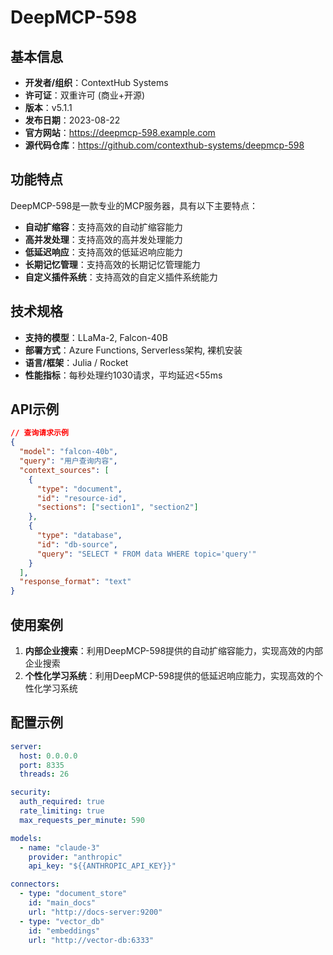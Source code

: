 # DeepMCP-598

## 基本信息

- **开发者/组织**：ContextHub Systems
- **许可证**：双重许可 (商业+开源)
- **版本**：v5.1.1
- **发布日期**：2023-08-22
- **官方网站**：https://deepmcp-598.example.com
- **源代码仓库**：https://github.com/contexthub-systems/deepmcp-598

## 功能特点

DeepMCP-598是一款专业的MCP服务器，具有以下主要特点：

- **自动扩缩容**：支持高效的自动扩缩容能力
- **高并发处理**：支持高效的高并发处理能力
- **低延迟响应**：支持高效的低延迟响应能力
- **长期记忆管理**：支持高效的长期记忆管理能力
- **自定义插件系统**：支持高效的自定义插件系统能力


## 技术规格

- **支持的模型**：LLaMa-2, Falcon-40B
- **部署方式**：Azure Functions, Serverless架构, 裸机安装
- **语言/框架**：Julia / Rocket
- **性能指标**：每秒处理约1030请求，平均延迟<55ms

## API示例

```json
// 查询请求示例
{
  "model": "falcon-40b",
  "query": "用户查询内容",
  "context_sources": [
    {
      "type": "document",
      "id": "resource-id",
      "sections": ["section1", "section2"]
    },
    {
      "type": "database",
      "id": "db-source",
      "query": "SELECT * FROM data WHERE topic='query'"
    }
  ],
  "response_format": "text"
}
```

## 使用案例

1. **内部企业搜索**：利用DeepMCP-598提供的自动扩缩容能力，实现高效的内部企业搜索
2. **个性化学习系统**：利用DeepMCP-598提供的低延迟响应能力，实现高效的个性化学习系统


## 配置示例

```yaml
server:
  host: 0.0.0.0
  port: 8335
  threads: 26

security:
  auth_required: true
  rate_limiting: true
  max_requests_per_minute: 590

models:
  - name: "claude-3"
    provider: "anthropic"
    api_key: "${{ANTHROPIC_API_KEY}}"

connectors:
  - type: "document_store"
    id: "main_docs"
    url: "http://docs-server:9200"
  - type: "vector_db"
    id: "embeddings"
    url: "http://vector-db:6333"
```